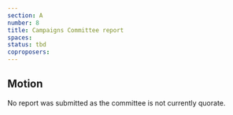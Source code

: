 ```yaml
---
section: A
number: 8
title: Campaigns Committee report
spaces:
status: tbd
coproposers:
---
```

## Motion
No report was submitted as the committee is not currently quorate.
